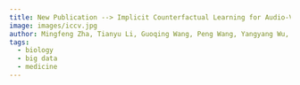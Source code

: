 ```yaml
---
title: New Publication --> Implicit Counterfactual Learning for Audio-Visual Segmentation
image: images/iccv.jpg
author: Mingfeng Zha, Tianyu Li, Guoqing Wang, Peng Wang, Yangyang Wu, Yang Yang, Hengtao Shen
tags:
  - biology
  - big data
  - medicine
---
```


